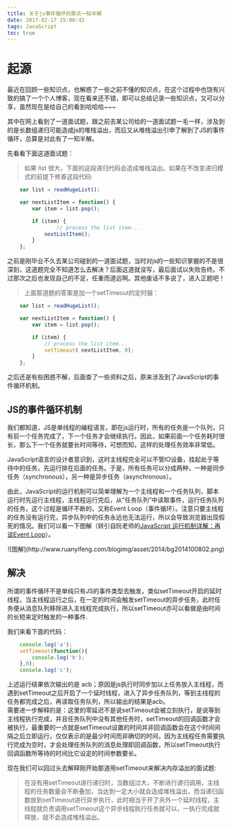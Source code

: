 ```yaml
---
title: 关于js事件循环的那点一知半解
date: 2017-02-17 15:08:42
tags: JavaScript
toc: true
---
```

# 起源

最近在回顾一些知识点，也解惑了一些之前不懂的知识点，在这个过程中也饶有兴致的搞了一个个人博客，现在看来还不错，即可以总结记录一些知识点，又可以分享，虽然现在是给自己的看到哈哈哈~~~

其中在网上看到了一道面试题，跟之前去某公司给的一道面试题一毛一样，涉及到的是长数组递归可能造成js的堆栈溢出，而后又从堆栈溢出引申了解到了JS的事件循环，总算是对此有了一知半解。  

<!-- more -->

先看看下面这道面试题：

> 如果 list 很大，下面的这段递归代码会造成堆栈溢出。如果在不改变递归模式的前提下修善这段代码:

``` js
    var list = readHugeList();

    var nextListItem = function() {
        var item = list.pop();

        if (item) {
                // process the list item...
            nextListItem();
        }
    };
``` 

之前是刚毕业不久去某公司碰到的一道面试题，当时对js的一些知识掌握的不是很深刻，这道题完全不知道怎么去解决？后面这道就没写，最后面试以失败告终。不过那次之后也发现自己的不足，任重而道远啊。其他废话不多说了，进入正题吧！

> 上面那道题的答案是加一个setTimeout的定时器：

``` js
    var list = readHugeList();

    var nextListItem = function() {
        var item = list.pop();

        if (item) {
            // process the list item...
            setTimeout( nextListItem, 0);
        }
    };
``` 

之后还是有些困惑不解，后面查了一些资料之后，原来涉及到了JavaScript的事件循环机制。

## JS的事件循环机制

我们都知道，JS是单线程的编程语言，即在js运行时，所有的任务是一个队列，只有前一个任务完成了，下一个任务才会继续执行。因此，如果前面一个任务耗时很长，那么下一个任务就要长时间等待，可想而知，这样的处理任务效率非常低。  

JavaScript语言的设计者意识到，这时主线程完全可以不管IO设备，挂起处于等待中的任务，先运行排在后面的任务。于是，所有任务可以分成两种，一种是同步任务（synchronous），另一种是异步任务（asynchronous）。  

由此，JavaScript的运行机制可以简单理解为一个主线程和一个任务队列，脚本运行时先运行主线程，主线程运行完后，从”任务队列”中读取事件，运行任务队列的任务，这个过程是循环不断的，又称Event Loop（事件循环）。注意只要主线程的任务没有运行完，异步队列中的任务永远也无法运行，所以会导致浏览器出现假死的情况。我们可以看一下图解（转引自阮老师的[JavaScript 运行机制详解：再谈Event Loop](http://www.ruanyifeng.com/blog/2014/10/event-loop.html)）。

<div align=center>
![图解](http://www.ruanyifeng.com/blogimg/asset/2014/bg2014100802.png)
</div>

## 解决

所谓的事件循环不是单纯只有JS的事件类型去触发，类似setTimeout开启的延时线程，当主线程运行之后，在一定的时间会触发setTimeout的异步任务，此时任务便从消息队列移除进入主线程完成执行，所以setTimeout亦可以看做是由时间的长短来定时触发的一种事件.  

我们来看下面的代码：

``` js
    console.log('a');
    setTimeout(function(){
        console.log('b');
    },0);
    console.log('c');
``` 

上述运行结果依次输出的是 acb；原因是js执行时同步加以上任务放入主线程，而遇到setTimeout之后开启了一个延时线程，进入了异步任务队列，等到主线程的任务都完成之后，再读取任务队列，所以输出的结果是acb。  
需要进一步解释的是：这里的零延迟不是说setTimeout会被立刻执行，是说等到主线程执行完成，并且任务队列中没有其他任务时，setTimeout的回调函数才会被执行，最重要的一点就是setTimeout设置的时间并非回调函数会在这个时间间隔之后立即运行，仅仅表示的是最少时间而非确切的时间，因为主线程任务需要执行完成为空时，才会处理任务队列的消息处理即回调函数，所以setTimeout执行回调函数所等待的时间比它设定的时间参数要长。

现在我们可以回过头去解释刚开始那道用setTimeout来解决内存溢出的面试题:  
> 在没有用setTimeout进行递归时，当数组过大，不断进行递归调用，主线程的任务数量会不断叠加，当达到一定大小就会造成堆栈溢出，而当递归函数放到setTimeout进行异步执行，此时相当于开了另外一个延时线程，主线程就负责调用setTimeout这个异步线程执行任务就可以，一执行完成就释放，就不会造成堆栈溢出。